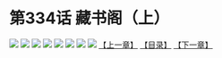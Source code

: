 # 第334话 藏书阁（上）
![](https://mhpic.xiaomingtaiji.net/comic/D/斗破苍穹拆分版/334话/1.jpg-zymk.middle.webp)
![](https://mhpic.xiaomingtaiji.net/comic/D/斗破苍穹拆分版/334话/2.jpg-zymk.middle.webp)
![](https://mhpic.xiaomingtaiji.net/comic/D/斗破苍穹拆分版/334话/3.jpg-zymk.middle.webp)
![](https://mhpic.xiaomingtaiji.net/comic/D/斗破苍穹拆分版/334话/4.jpg-zymk.middle.webp)
![](https://mhpic.xiaomingtaiji.net/comic/D/斗破苍穹拆分版/334话/5.jpg-zymk.middle.webp)
![](https://mhpic.xiaomingtaiji.net/comic/D/斗破苍穹拆分版/334话/6.jpg-zymk.middle.webp)
![](https://mhpic.xiaomingtaiji.net/comic/D/斗破苍穹拆分版/334话/7.jpg-zymk.middle.webp)
![](https://mhpic.xiaomingtaiji.net/comic/D/斗破苍穹拆分版/334话/8.jpg-zymk.middle.webp)
[【上一章】](./333.md)
[【目录】](./READMD.md)
[【下一章】](./335.md)
